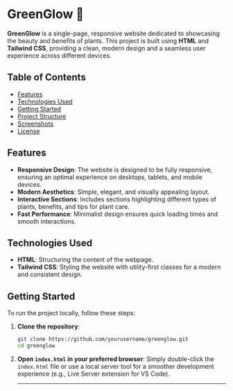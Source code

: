 # GreenGlow 🌿

**GreenGlow** is a single-page, responsive website dedicated to showcasing the beauty and benefits of plants. This project is built using **HTML** and **Tailwind CSS**, providing a clean, modern design and a seamless user experience across different devices.

## Table of Contents

- [Features](#features)
- [Technologies Used](#technologies-used)
- [Getting Started](#getting-started)
- [Project Structure](#project-structure)
- [Screenshots](#screenshots)
- [License](#license)

## Features

- **Responsive Design**: The website is designed to be fully responsive, ensuring an optimal experience on desktops, tablets, and mobile devices.
- **Modern Aesthetics**: Simple, elegant, and visually appealing layout.
- **Interactive Sections**: Includes sections highlighting different types of plants, benefits, and tips for plant care.
- **Fast Performance**: Minimalist design ensures quick loading times and smooth interactions.

## Technologies Used

- **HTML**: Structuring the content of the webpage.
- **Tailwind CSS**: Styling the website with utility-first classes for a modern and consistent design.

## Getting Started

To run the project locally, follow these steps:

1. **Clone the repository**:
   ```bash
   git clone https://github.com/yourusername/greenglow.git
   cd greenglow
   ```

2. **Open `index.html` in your preferred browser**:
   Simply double-click the `index.html` file or use a local server tool for a smoother development experience (e.g., Live Server extension for VS Code).

   ---